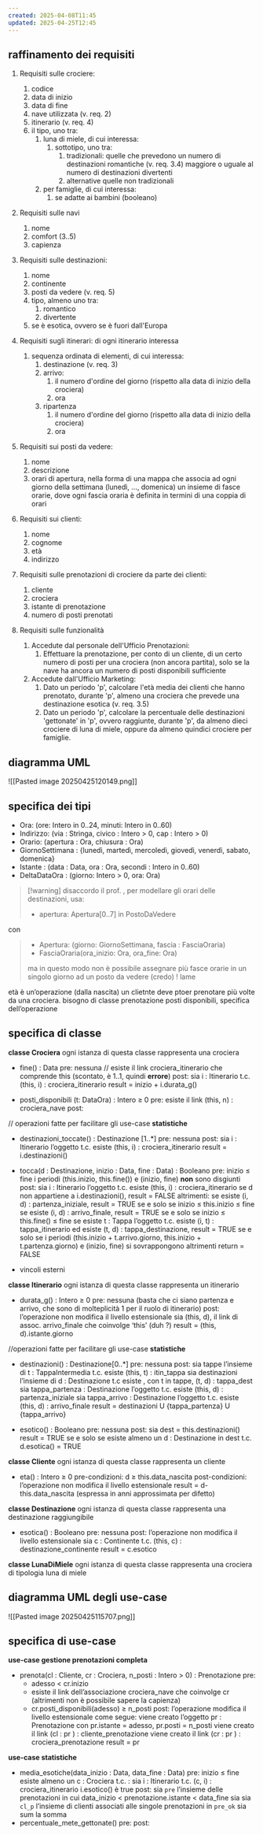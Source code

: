 ```yaml
---
created: 2025-04-08T11:45
updated: 2025-04-25T12:45
---
```

## raffinamento dei requisiti
1. Requisiti sulle crociere:
	1. codice 
	2. data di inizio
	3. data di fine
	4. nave utilizzata (v. req. 2)
	5. itinerario (v. req. 4)
	6. il tipo, uno tra:
		1. luna di miele, di cui interessa:
			1. sottotipo, uno tra:
				1. tradizionali: 
					quelle che prevedono un numero di destinazioni romantiche (v. req. 3.4) maggiore o uguale al numero di destinazioni divertenti
				2. alternative
					quelle non tradizionali
		2. per famiglie, di cui interessa:
			1. se adatte ai bambini (booleano)

2. Requisiti sulle navi
	1. nome
	2. comfort (3..5)
	3. capienza

3. Requisiti sulle destinazioni:
	1. nome
	2. continente
	3. posti da vedere (v. req. 5)
	4. tipo, almeno uno tra:
		1. romantico
		2. divertente
	5. se è esotica, ovvero se è fuori dall'Europa

4. Requisiti sugli itinerari: di ogni itinerario interessa
	1. sequenza ordinata di elementi, di cui interessa:
		1. destinazione (v. req. 3)
		2. arrivo:
			1. il numero d'ordine del giorno (rispetto alla data di inizio della crociera)
			2. ora
		3. ripartenza	
			1. il numero d'ordine del giorno (rispetto alla data di inizio della crociera)
			2. ora

5. Requisiti sui posti da vedere:
	1. nome
	2. descrizione
	3. orari di apertura, nella forma di una mappa che associa ad ogni giorno della settimana (lunedì, ..., domenica) un insieme di fasce orarie, dove ogni fascia oraria è definita in termini di una coppia di orari

6. Requisiti sui clienti:
	1. nome
	2. cognome 
	3. età 
	4. indirizzo

7. Requisiti sulle prenotazioni di crociere da parte dei clienti:
	1. cliente
	2. crociera
	3. istante di prenotazione
	4. numero di posti prenotati

8. Requisiti sulle funzionalità
	1. Accedute dal personale dell'Ufficio Prenotazioni:
		1. Effettuare la prenotazione, per conto di un cliente, di un certo numero di posti per una crociera (non ancora partita), solo se la nave ha ancora un numero di posti disponibili sufficiente
	2. Accedute dall'Ufficio Marketing:
		1. Dato un periodo 'p', calcolare l'età media dei clienti che hanno prenotato, durante 'p', almeno una crociera che prevede una destinazione esotica (v. req. 3.5)
		2. Dato un periodo 'p', calcolare la percentuale delle destinazioni 'gettonate' in 'p', ovvero raggiunte, durante 'p', da almeno dieci crociere di luna di miele, oppure da almeno quindici crociere per famiglie.
## diagramma UML
![[Pasted image 20250425120149.png]]
## specifica dei tipi
- Ora: (ore: Intero in 0..24, minuti: Intero in 0..60)
- Indirizzo: (via : Stringa, civico : Intero > 0, cap : Intero > 0)
- Orario: (apertura : Ora, chiusura : Ora)
- GiornoSettimana : {lunedì, martedì, mercoledì, giovedì, venerdì, sabato, domenica}
- Istante : (data : Data, ora : Ora, secondi : Intero in 0..60)
- DeltaDataOra : (giorno: Intero > 0, ora: Ora)

>[!warning] disaccordo
>il prof. , per modellare gli orari delle destinazioni, usa:
>- apertura: Apertura[0..7] in PostoDaVedere
>
con
>- Apertura: (giorno: GiornoSettimana, fascia : FasciaOraria)
>- FasciaOraria(ora_inizio: Ora, ora_fine: Ora)
>
>ma in questo modo non è possibile assegnare più fasce orarie in un singolo giorno ad un posto da vedere (credo) ! lame


età è un’operazione (dalla nascita)
un clietnte deve ptoer prenotare più volte da una crociera. bisogno di classe prenotazione 
posti disponibili, specifica dell’operazione
## specifica di classe
**classe Crociera**
ogni istanza di questa classe rappresenta una crociera
- fine() : Data
	pre:  nessuna
		// esiste il link crociera_itinerario che comprende this (scontato, è 1..1, quindi **errore**)
	post:
		sia i : Itinerario t.c. (this, i) : crociera_itinerario
		result = inizio + i.durata_g()
		
- posti_disponibili (t: DataOra) : Intero ≥ 0
	pre:
		esiste il link (this, n) : crociera_nave
	post:
	
// operazioni fatte per facilitare gli use-case **statistiche**
- destinazioni_toccate() : Destinazione [1..\*]
	pre: nessuna
	post:
		sia i : Itinerario l’oggetto t.c. esiste (this, i) : crociera_itinerario
		result = i.destinazioni()

- tocca(d : Destinazione, inizio : Data, fine : Data) : Booleano
	pre: 
		inizio ≤ fine
		i periodi (this.inizio, this.fine()) e (inizio, fine) **non** sono disgiunti
	post:
		sia i : Itinerario l’oggetto t.c. esiste (this, i) : crociera_itinerario
		se d non appartiene a i.destinazioni(), result = FALSE
		altrimenti:
			se esiste (i, d) :  partenza_iniziale, result = TRUE se e solo se inizio ≤ this.inizio ≤ fine
			se esiste (i, d) :  arrivo_finale, result = TRUE se e solo se inizio ≤ this.fine() ≤ fine
			se esiste t : Tappa l’oggetto t.c. esiste (i, t) : tappa_itinerario ed esiste (t, d) : tappa_destinazione, result = TRUE se e solo se  i periodi (this.inizio + t.arrivo.giorno, this.inizio + t.partenza.giorno) e (inizio, fine) si sovrappongono
			altrimenti return = FALSE

- vincoli esterni


**classe Itinerario**
ogni istanza di questa classe rappresenta un itinerario
- durata_g() : Intero ≥ 0
	pre: nessuna (basta che ci siano partenza e arrivo, che sono di molteplicità 1 per il ruolo di itinerario)
	post: 
		l’operazione non modifica il livello estensionale
		sia (this, d), il link di assoc. arrivo_finale che coinvolge ‘this’ (duh ?)
		result = (this, d).istante.giorno

//operazioni fatte per facilitare gli use-case **statistiche**
- destinazioni() : Destinazione[0..\*]
	pre: nessuna
	post:
		sia tappe l’insieme di t : TappaIntermedia t.c. esiste (this, t) : itin_tappa
		sia destinazioni l’insieme di d : Destinazione t.c esiste , con t in tappe, (t, d) : tappa_dest
		sia tappa_partenza : Destinazione l’oggetto t.c. esiste (this, d) : partenza_iniziale
		sia tappa_arrivo : Destinazione l’oggetto t.c. esiste (this, d) : arrivo_finale
		result = destinazioni U {tappa_partenza} U {tappa_arrivo}

- esotico() : Booleano
	pre: nessuna
	post:
		sia dest = this.destinazioni()
		result = TRUE se e solo se esiste almeno un d : Destinazione in dest t.c. d.esotica() = TRUE



**classe Cliente**
ogni istanza di questa classe rappresenta un cliente
- eta() : Intero ≥ 0
	pre-condizioni:
		d ≥ this.data_nascita
	post-condizioni:
		l’operazione non modifica il livello estensionale
		result = d- this.data_nascita (espressa in anni approssimata per difetto)

**classe Destinazione**
ogni istanza di questa classe rappresenta una destinazione raggiungibile
- esotica() : Booleano
	pre: nessuna
	post: 
		l’operazione non modifica il livello estensionale
		sia c : Continente t.c. (this, c) : destinazione_continente
		result = c.esotico

**classe LunaDiMiele**
ogni istanza di questa classe rappresenta una crociera di tipologia luna di miele
## diagramma UML degli use-case
![[Pasted image 20250425115707.png]]
## specifica di use-case
**use-case gestione prenotazioni completa**
- prenota(cl : Cliente, cr : Crociera, n_posti : Intero > 0) : Prenotazione
	pre:
	 - adesso < cr.inizio
	 - esiste il link dell’associazione crociera_nave che coinvolge cr  (altrimenti non è possibile sapere la capienza)
	 - cr.posti_disponibili(adesso) ≥ n_posti
	post:
		l’operazione modifica il livello estensionale come segue:
		viene creato l’oggetto pr : Prenotazione con pr.istante = adesso, pr.posti = n_posti
		viene creato il link (cl : pr ) : cliente_prenotazione
		viene creato il link (cr : pr ) : crociera_prenotazione
		result = pr

**use-case statistiche**
- media_esotiche(data_inizio : Data, data_fine : Data)
	pre: 
		inizio ≤ fine
		esiste almeno un c : Crociera t.c. :
		sia i : Itinerario t.c. (c, i) : crociera_itinerario
		i.esotico() è true
	post:
		sia `pre` l’insieme delle prenotazioni in cui data_inizio < prenotazione.istante < data_fine
		sia 
		sia `cl_p` l’insieme di clienti associati alle singole prenotazioni in `pre_ok`
		sia sum la somma
- percentuale_mete_gettonate()
	pre:
	post: